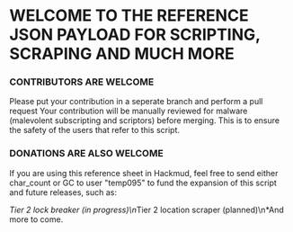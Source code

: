 #  WELCOME TO THE REFERENCE JSON PAYLOAD FOR SCRIPTING, SCRAPING AND MUCH MORE

### CONTRIBUTORS ARE WELCOME
Please put your contribution in a seperate branch and perform a pull request
Your contribution will be manually reviewed for malware (malevolent subscripting and scriptors)
before merging. This is to ensure the safety of the users that refer to this script.

### DONATIONS ARE ALSO WELCOME
If you are using this reference sheet in Hackmud, feel free to send either char_count or GC to
user "temp095" to fund the expansion of this script and future releases, such as:

*Tier 2 lock breaker (in progress)\n*Tier 2 location scraper (planned)\n*And more to come.

